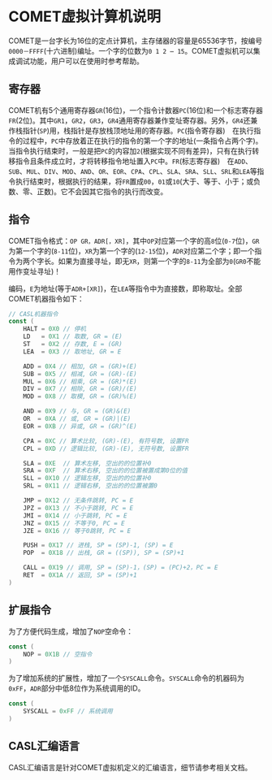 # COMET虚拟计算机说明

COMET是一台字长为16位的定点计算机，主存储器的容量是65536字节，按编号`0000－FFFF`(十六进制)编址。一个字的位数为`0 1 2 ⋯ 15`。COMET虚拟机可以集成调试功能，用户可以在使用时参考帮助。

## 寄存器

COMET机有5个通用寄存器`GR`(16位)，一个指令计数器`PC`(16位)和一个标志寄存器`FR`(2位)。其中`GR1`，`GR2`，`GR3`，`GR4`通用寄存器兼作变址寄存器。另外，`GR4`还兼作栈指针(`SP`)用，栈指针是存放栈顶地址用的寄存器。`PC`(指令寄存器)　在执行指令的过程中，`PC`中存放着正在执行的指令的第一个字的地址(一条指令占两个字)。当指令执行结束时，一般是把`PC`的内容加`2`(根据实现不同有差异)，只有在执行转移指令且条件成立时，才将转移指令地址置入`PC`中。`FR`(标志寄存器)　在`ADD`、`SUB`、`MUL`、`DIV`、`MOD`、`AND`、`OR`、`EOR`、`CPA`、`CPL`、`SLA`、`SRA`、`SLL`、`SRL`和`LEA`等指令执行结束时，根据执行的结果，将`FR`置成`00`，`01`或`10`(大于、等于、小于；或负数、零、正数)。它不会因其它指令的执行而改变。

## 指令

COMET指令格式：`OP GR，ADR[，XR]`，其中`OP`对应第一个字的高`8`位(`0-7`位)，`GR`为第一个字的(`8-11`位)，`XR`为第一个字的(`12-15`位)，`ADR`对应第二个字；即一个指令为两个字长。如果为直接寻址，即无`XR`，则第一个字的`8-11`为全部为`0`(`GR0`不能用作变址寻址)！

编码，`E`为地址(等于`ADR+[XR]`)，在`LEA`等指令中为直接数，即称取址。全部COMET机器指令如下：

```go
// CASL机器指令
const (
	HALT = 0X0 // 停机
	LD   = 0X1 // 取数, GR = (E)
	ST   = 0X2 // 存数, E = (GR)
	LEA  = 0X3 // 取地址, GR = E

	ADD = 0X4 // 相加, GR = (GR)+(E)
	SUB = 0X5 // 相减, GR = (GR)-(E)
	MUL = 0X6 // 相乘, GR = (GR)*(E)
	DIV = 0X7 // 相除, GR = (GR)/(E)
	MOD = 0X8 // 取模, GR = (GR)%(E)

	AND = 0X9 // 与, GR = (GR)&(E)
	OR  = 0XA // 或, GR = (GR)|(E)
	EOR = 0XB // 异或, GR = (GR)^(E)

	CPA = 0XC // 算术比较, (GR)-(E), 有符号数, 设置FR
	CPL = 0XD // 逻辑比较, (GR)-(E), 无符号数, 设置FR

	SLA = 0XE  // 算术左移, 空出的的位置补0
	SRA = 0XF  // 算术右移, 空出的的位置被置成第0位的值
	SLL = 0X10 // 逻辑左移, 空出的的位置补0
	SRL = 0X11 // 逻辑右移, 空出的的位置被置0

	JMP = 0X12 // 无条件跳转, PC = E
	JPZ = 0X13 // 不小于跳转, PC = E
	JMI = 0X14 // 小于跳转, PC = E
	JNZ = 0X15 // 不等于0, PC = E
	JZE = 0X16 // 等于0跳转, PC = E

	PUSH = 0X17 // 进栈, SP = (SP)-1, (SP) = E
	POP  = 0X18 // 出栈, GR = ((SP)), SP = (SP)+1

	CALL = 0X19 // 调用, SP = (SP)-1，(SP) = (PC)+2，PC = E
	RET  = 0X1A // 返回, SP = (SP)+1
)
```

## 扩展指令

为了方便代码生成，增加了`NOP`空命令：

```go
const (
	NOP = 0X1B // 空指令
)
```

为了增加系统的扩展性，增加了一个`SYSCALL`命令。`SYSCALL`命令的机器码为`0xFF`，`ADR`部分中低8位作为系统调用的ID。

```go
const (
	SYSCALL = 0xFF // 系统调用
)
```

## CASL汇编语言

CASL汇编语言是针对COMET虚拟机定义的汇编语言，细节请参考相关文档。

